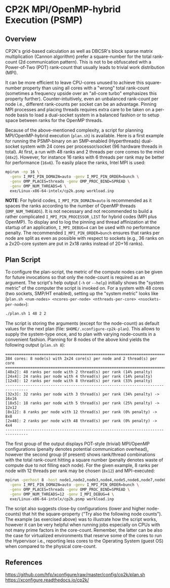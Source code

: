 # CP2K MPI/OpenMP-hybrid Execution (PSMP)

## Overview

CP2K's grid-based calculation as well as DBCSR's block sparse matrix
multiplication (Cannon algorithm) prefer a square-number for the total rank-count
(2d communication pattern). This is not to be obfuscated with a Power-of-Two (POT)
rank-count that usually leads to trivial work distribution (MPI).

It can be more efficient to leave CPU-cores unused to achieve this square-number
property than using all cores with a "wrong" total rank-count (sometimes a
frequency upside over an "all-core turbo" emphasizes this property further).
Counter-intuitively, even an unbalanced rank-count per node i.e., different
rank-counts per socket can be an advantage. Pinning MPI processes and placing
threads requires extra care to be taken on a per-node basis to load a dual-socket
system in a balanced fashion or to setup space between ranks for the OpenMP threads.

Because of the above-mentioned complexity, a script for planning MPI/OpenMP-hybrid
execution (`plan.sh`) is available. Here is a first example for running the
PSMP-binary on an SMP-enabled (Hyperthreads) dual-socket system with
24&#160;cores per processor/socket (96&#160;hardware threads in total).
At first, a run with 48&#160;ranks and 2&#160;threads per core comes to the mind
(`48x2`). However, for instance 16&#160;ranks with 6&#160;threads per rank may
be better for performance (`16x6`). To easily place the ranks, Intel MPI is used:

```bash
mpirun -np 16 \
  -genv I_MPI_PIN_DOMAIN=auto -genv I_MPI_PIN_ORDER=bunch \
  -genv OMP_PLACES=threads -genv OMP_PROC_BIND=SPREAD \
  -genv OMP_NUM_THREADS=6 \
  exe/Linux-x86-64-intelx/cp2k.psmp workload.inp
```

**NOTE**: For hybrid codes, `I_MPI_PIN_DOMAIN=auto` is recommended as it spaces
the ranks according to the number of OpenMP threads (`OMP_NUM_THREADS`).
It is not necessary and not recommended to build a rather complicated `I_MPI_PIN_PROCESSOR_LIST`
for hybrid codes (MPI plus OpenMP). To display and to log the pinning and thread
affinization at the startup of an application, `I_MPI_DEBUG=4` can be used with
no performance penalty. The recommended `I_MPI_PIN_ORDER=bunch` ensures that
ranks per node are split as even as possible with respect to sockets (e.g.,
36&#160;ranks on a 2x20-core system are put in 2x18 ranks instead of 20+16 ranks).

## Plan Script

To configure the plan-script, the metric of the compute nodes can be given for
future invocations so that only the node-count is required as an argument.
The script's help output (`-h` or `--help`) initially shows the "system metric"
of the computer the script is invoked on. For a system with 48&#160;cores
(two sockets, SMP/HT enabled), setting up the "system metric" looks like
(`plan.sh <num-nodes> <ncores-per-node> <nthreads-per-core> <nsockets-per-node>`):

```bash
./plan.sh 1 48 2 2
```

The script is storing the arguments (except for the node-count) as default
values for the next plan (file: `$HOME/.xconfigure-cp2k-plan`). This allows to
supply the system-type once, and to plan with varying node-counts in a
convenient fashion. Planning for 8&#160;nodes of the above kind yields the
following output (`plan.sh 8`):

```text
================================================================================
384 cores: 8 node(s) with 2x24 core(s) per node and 2 thread(s) per core
================================================================================
[48x2]: 48 ranks per node with 2 thread(s) per rank (14% penalty)
[24x4]: 24 ranks per node with 4 thread(s) per rank (14% penalty)
[12x8]: 12 ranks per node with 8 thread(s) per rank (33% penalty)
--------------------------------------------------------------------------------
[32x3]: 32 ranks per node with 3 thread(s) per rank (34% penalty) -> 16x16
[18x5]: 18 ranks per node with 5 thread(s) per rank (25% penalty) -> 12x12
[8x12]: 8 ranks per node with 12 thread(s) per rank (0% penalty) -> 8x8
[2x48]: 2 ranks per node with 48 thread(s) per rank (0% penalty) -> 4x4
--------------------------------------------------------------------------------
```

The first group of the output displays POT-style (trivial) MPI/OpenMP
configurations (penalty denotes potential communication overhead), however the
second group (if present) shows rank/thread combinations with the total rank-count
hitting a square number (penalty denotes waste of compute due to not filling each
node). For the given example, 8&#160;ranks per node with 12&#160;threads per rank
may be chosen (`8x12`) and MPI-executed:

```bash
mpirun -perhost 8 -host node1,node2,node3,node4,node5,node6,node7,node8 \
  -genv I_MPI_PIN_DOMAIN=auto -genv I_MPI_PIN_ORDER=bunch \
  -genv OMP_PLACES=threads -genv OMP_PROC_BIND=SPREAD \
  -genv OMP_NUM_THREADS=12 -genv I_MPI_DEBUG=4 \
  exe/Linux-x86-64-intelx/cp2k.psmp workload.inp
```

The script also suggests close-by configurations (lower and higher node-counts)
that hit the square-property ("Try also the following node counts"). The example
(as exercised above) was to illustrate how the script works, however it can be
very helpful when running jobs especially on CPUs with not many prime factors in
the core-count. Remember, the latter can be also the case for virtualized
environments that reserve some of the cores to run the Hypervisor i.e., reporting
less cores to the Operating System (guest OS) when compared to the physical core-count.

## References

<https://github.com/hfp/xconfigure/raw/master/config/cp2k/plan.sh>
<https://xconfigure.readthedocs.io/cp2k/>
